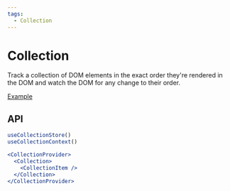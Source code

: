 ```yaml
---
tags:
  - Collection
---
```


# Collection

<div data-description>

Track a collection of DOM elements in the exact order they're rendered in the DOM and watch the DOM for any change to their order.

</div>

<div data-tags></div>

<a href="../examples/collection/index.react.tsx" data-playground>Example</a>

## API

```jsx
useCollectionStore()
useCollectionContext()

<CollectionProvider>
  <Collection>
    <CollectionItem />
  </Collection>
</CollectionProvider>
```
